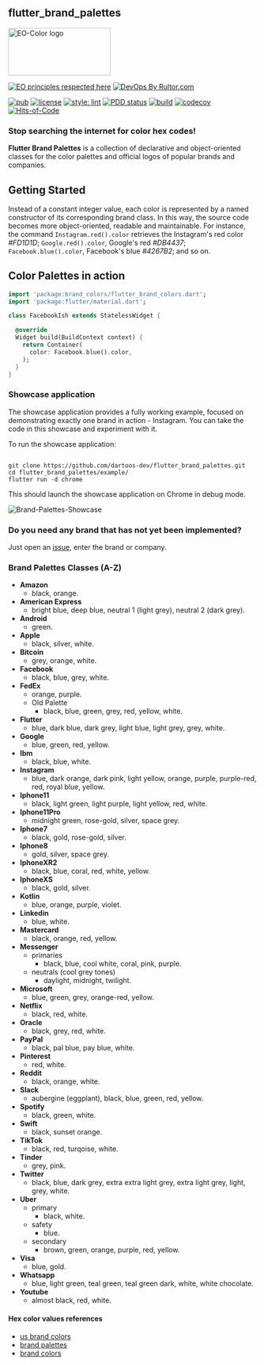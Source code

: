 ## flutter_brand_palettes

<img
src="https://user-images.githubusercontent.com/24878574/119202536-61caa380-ba67-11eb-8f29-1bfa92f28143.png"
alt="EO-Color logo" width="207" height="96"/>

[![EO principles respected here](https://www.elegantobjects.org/badge.svg)](https://www.elegantobjects.org)
[![DevOps By Rultor.com](https://www.rultor.com/b/dartoos-dev/flutter_brand_palettes)](https://www.rultor.com/p/dartoos-dev/flutter_brand_palettes)

[![pub](https://img.shields.io/pub/v/flutter_brand_palettes)](https://pub.dev/packages/flutter_brand_palettes)
[![license](https://img.shields.io/badge/license-mit-green.svg)](https://github.com/dartoos-dev/flutter_brand_palettes/blob/master/LICENSE)
[![style: lint](https://img.shields.io/badge/style-lint-4BC0F5.svg)](https://pub.dev/packages/lint)
[![PDD status](https://www.0pdd.com/svg?name=dartoos-dev/flutter_brand_palettes)](https://www.0pdd.com/p?name=dartoos-dev/flutter_brand_palettes)
[![build](https://github.com/dartoos-dev/flutter_brand_palettes/actions/workflows/build.yml/badge.svg)](https://github.com/dartoos-dev/flutter_brand_palettes/actions/)
[![codecov](https://codecov.io/gh/dartoos-dev/flutter_brand_palettes/branch/master/graph/badge.svg?token=Hvpu48mfx1)](https://codecov.io/gh/dartoos-dev/flutter_brand_palettes)
[![Hits-of-Code](https://hitsofcode.com/github/dartoos-dev/flutter_brand_palettes?branch=master)](https://hitsofcode.com/github/dartoos-dev/flutter_brand_palettes/view?branch=master)

### Stop searching the internet for color hex codes!

**Flutter Brand Palettes** is a collection of declarative and object-oriented
classes for the color palettes and official logos of popular brands and
companies.

## Getting Started

Instead of a constant integer value, each color is represented by a named
constructor of its corresponding brand class. In this way, the source code
becomes more object-oriented, readable and maintainable. For instance, the
command `Instagram.red().color` retrieves the Instagram's red color _#FD1D1D_;
`Google.red().color`, Google's red _#DB4437_; `Facebook.blue().color`, Facebook's
blue _#4267B2_; and so on.

## Color Palettes in action

```dart
import 'package:brand_colors/flutter_brand_colors.dart';
import 'package:flutter/material.dart';

class FacebookIsh extends StatelessWidget {

  @override
  Widget build(BuildContext context) {
    return Container(
      color: Facebook.blue().color,
    );
  }
}
```

### Showcase application

The showcase application provides a fully working example, focused on
demonstrating exactly one brand in action - Instagram. You can take the code in
this showcase and experiment with it.

To run the showcase application:

```shell

git clone https://github.com/dartoos-dev/flutter_brand_palettes.git
cd flutter_brand_palettes/example/
flutter run -d chrome

```

This should launch the showcase application on Chrome in debug mode.

![Brand-Palettes-Showcase](https://user-images.githubusercontent.com/24878574/119206037-6a73a780-ba70-11eb-8194-384ff5c22d20.png)

### Do you need any brand that has not yet been implemented?

Just open an
[issue](https://github.com/dartoos-dev/flutter_brand_palettes/issues), enter the
brand or company.

### Brand Palettes Classes (A-Z)

- **Amazon**
  - black, orange.
- **American Express**
  - bright blue, deep blue, neutral 1 (light grey), neutral 2 (dark grey).
- **Android**
  - green.
- **Apple**
  - black, silver, white.
- **Bitcoin**
  - grey, orange, white.
- **Facebook**
  - black, blue, grey, white.
- **FedEx**
  - orange, purple.
  - Old Palette
    - black, blue, green, grey, red, yellow, white.
- **Flutter**
  - blue, dark blue, dark grey, light blue, light grey, grey, white.
- **Google**
  - blue, green, red, yellow.
- **Ibm**
  - black, blue, white.
- **Instagram**
  - blue, dark orange, dark pink, light yellow, orange, purple, purple-red, red,
    royal blue, yellow.
- **Iphone11**
  - black, light green, light purple, light yellow, red, white.
- **Iphone11Pro**
  - midnight green, rose-gold, silver, space grey.
- **Iphone7**
  - black, gold, rose-gold, silver.
- **Iphone8**
  - gold, silver, space grey.
- **IphoneXR2**
  - black, blue, coral, red, white, yellow.
- **IphoneXS**
  - black, gold, silver.
- **Kotlin**
  - blue, orange, purple, violet.
- **Linkedin**
  - blue, white.
- **Mastercard**
  - black, orange, red, yellow.
- **Messenger**
  - primaries
    - black, blue, cool white, coral, pink, purple.
  - neutrals (cool grey tones)
    - daylight, midnight, twilight.
- **Microsoft**
  - blue, green, grey, orange-red, yellow.
- **Netflix**
  - black, red, white.
- **Oracle**
  - black, grey, red, white.
- **PayPal**
  - black, pal blue, pay blue, white.
- **Pinterest**
  - red, white.
- **Reddit**
  - black, orange, white.
- **Slack**
  - aubergine (eggplant), black, blue, green, red, yellow.
- **Spotify**
  - black, green, white.
- **Swift**
  - black, sunset orange.
- **TikTok**
  - black, red, turqoise, white.
- **Tinder**
  - grey, pink.
- **Twitter**
  - black, blue, dark grey, extra extra light grey, extra light grey, light,
    grey, white.
- **Uber**
  - primary
    - black, white.
  - safety
    - blue.
  - secondary
    - brown, green, orange, purple, red, yellow.
- **Visa**
  - blue, gold.
- **Whatsapp**
  - blue, light green, teal green, teal green dark, white, white chocolate.
- **Youtube**
  - almost black, red, white.

#### Hex color values references

- [us brand colors](https://usbrandcolors.com/)
- [brand palettes](https://brandpalettes.com/)
- [brand colors](https://brandcolors.net/)
